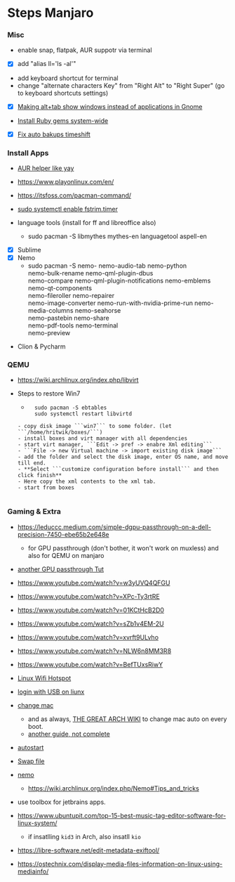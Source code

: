# Steps Manjaro


### Misc

- enable snap, flatpak, AUR suppotr via terminal
- [x] add "alias ll='ls -al'"
- add keyboard shortcut for terminal
- change "alternate characters Key" from "Right Alt" to "Right Super" (go to keyboard shortcuts settings)
- [x] [Making alt+tab show windows instead of applications in Gnome](https://bbs.archlinux.org/viewtopic.php?id=228893)
- [Install Ruby gems system-wide](https://wiki.archlinux.org/index.php/ruby#Installing_Ruby)
- [x] [Fix auto bakups timeshift](https://forum.manjaro.org/t/back-in-time-cron-jobs-are-not-excuted/45892)

### Install Apps

- [AUR helper like yay](https://itsfoss.com/best-aur-helpers/)
- https://www.playonlinux.com/en/
- https://itsfoss.com/pacman-command/
- [sudo systemctl enable fstrim.timer](https://itsfoss.com/things-to-do-after-installing-manjaro/)


- language tools (install for ff and libreoffice also)
	- sudo pacman -S libmythes mythes-en languagetool aspell-en

- [x] Sublime
- [x] Nemo
	-  sudo pacman -S nemo-
		nemo-audio-tab                  nemo-python                   
		nemo-bulk-rename                nemo-qml-plugin-dbus          
		nemo-compare                    nemo-qml-plugin-notifications
		nemo-emblems                    nemo-qt-components            
		nemo-fileroller                 nemo-repairer                 
		nemo-image-converter            nemo-run-with-nvidia-prime-run
		nemo-media-columns              nemo-seahorse                 
		nemo-pastebin                   nemo-share                    
		nemo-pdf-tools                  nemo-terminal                 
		nemo-preview

- Clion & Pycharm


### QEMU
- https://wiki.archlinux.org/index.php/libvirt

- Steps to restore Win7
	- ```
		sudo pacman -S ebtables
		sudo systemctl restart libvirtd
	```
	- copy disk image ```win7``` to some folder. (let ```/home/hritwik/boxes/```)
	- install boxes and virt manager with all dependencies
	- start virt manager, ```Edit -> pref -> enabre Xml editing```
	- ```File -> new Virtual machine -> import existing disk image```
	- add the folder and select the disk image, enter OS name, and move till end.
	- **Select ```customize configuration before install``` and then click finish**
	- Here copy the xml contents to the xml tab.
	- start from boxes


### Gaming & Extra

- https://leduccc.medium.com/simple-dgpu-passthrough-on-a-dell-precision-7450-ebe65b2e648e
	- for GPU passthrough (don't bother, it won't work on muxless) and also for QEMU on manjaro
- [another GPU passthrough Tut](https://heiko-sieger.info/running-windows-10-on-linux-using-kvm-with-vga-passthrough/)

- https://www.youtube.com/watch?v=w3yUVQ4QFGU
- https://www.youtube.com/watch?v=XPc-Ty3rtRE
- https://www.youtube.com/watch?v=01KCtHcB2D0

- https://www.youtube.com/watch?v=sZb1v4EM-2U
- https://www.youtube.com/watch?v=xvrft9ULvho
- https://www.youtube.com/watch?v=NLW6n8MM3R8
- https://www.youtube.com/watch?v=BefTUxsRiwY

- [Linux Wifi Hotspot](https://github.com/lakinduakash/linux-wifi-hotspot)
- [login with USB on liunx](https://www.linuxuprising.com/2021/02/how-to-login-with-usb-flash-drive.html)
- [change mac](https://linuxconfig.org/change-mac-address-with-macchanger-linux-command)
	- and as always, [THE GREAT ARCH WIKI](https://wiki.archlinux.org/index.php/MAC_address_spoofing#Automatically) to change mac auto on every boot.
	- [another guide, not complete](https://itsfoss.com/change-mac-address-linux/)
- [autostart](https://www.linuxuprising.com/2020/11/how-to-launch-startup-applications-with.html)
- [Swap file](https://www.youtube.com/watch?v=0mgefj9ibRE)
- [nemo](https://www.lxle.net/forums/discussion/1396/how-to-get-extract-here-extract-to-and-compress-options-in-nemo-file-manager-context-menu/p1)
	- https://wiki.archlinux.org/index.php/Nemo#Tips_and_tricks
- use toolbox for jetbrains apps.

- https://www.ubuntupit.com/top-15-best-music-tag-editor-software-for-linux-system/
	- if insatlling ```kid3``` in Arch, also insatll ```kio```
- https://libre-software.net/edit-metadata-exiftool/
- https://ostechnix.com/display-media-files-information-on-linux-using-mediainfo/
